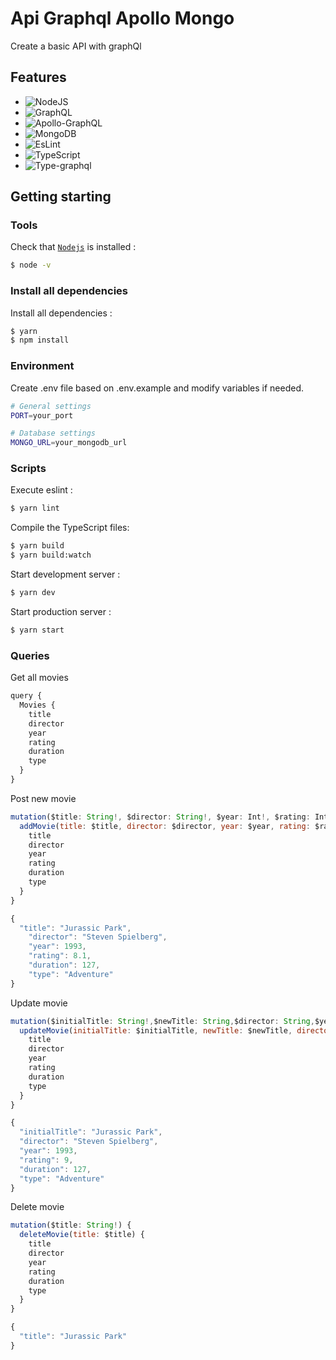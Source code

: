 # Api Graphql Apollo Mongo

Create a basic API with graphQl

## Features

- ![NodeJS](https://img.shields.io/badge/NODE.JS-black?style=plastic&logo=node.js)
- ![GraphQL](https://img.shields.io/badge/GraphQL-black?style=plastic&logo=graphql)
- ![Apollo-GraphQL](https://img.shields.io/badge/ApolloGraphQL-black?style=plastic&logo=apollo-graphql)
- ![MongoDB](https://img.shields.io/badge/MongoDB-black?style=plastic&logo=Mongodb)
- ![EsLint](https://img.shields.io/badge/ESLint-black?style=plastic&logo=eslint)
- ![TypeScript](https://img.shields.io/badge/typescript-black?style=plastic&logo=typescript)
- ![Type-graphql](https://img.shields.io/badge/TypeGraphQL-black?style=plastic)

## Getting starting

### Tools

Check that [`Nodejs`](https://nodejs.org/en/download/) is installed :

```sh
$ node -v
```

### Install all dependencies

Install all dependencies :

```sh
$ yarn
$ npm install
```

### Environment

Create .env file based on .env.example and modify variables if needed.

```sh
# General settings
PORT=your_port

# Database settings
MONGO_URL=your_mongodb_url
```

### Scripts

Execute eslint :

```sh
$ yarn lint
```

Compile the TypeScript files:

```sh
$ yarn build
$ yarn build:watch
```

Start development server :

```sh
$ yarn dev
```

Start production server :

```sh
$ yarn start
```

### Queries

Get all movies

```javascript
query {
  Movies {
    title
    director
    year
    rating
    duration
    type
  }
}
```

Post new movie

```javascript
mutation($title: String!, $director: String!, $year: Int!, $rating: Int!, $duration: Int!, $type: String!) {
  addMovie(title: $title, director: $director, year: $year, rating: $rating, duration: $duration, type: $type) {
    title
    director
    year
    rating
    duration
    type
  }
}
```

```javascript
{
  "title": "Jurassic Park",
    "director": "Steven Spielberg",
    "year": 1993,
    "rating": 8.1,
    "duration": 127,
    "type": "Adventure"
}
```

Update movie

```javascript
mutation($initialTitle: String!,$newTitle: String,$director: String,$year: Int,$rating: Int,$duration: Int,$type: String) {
  updateMovie(initialTitle: $initialTitle, newTitle: $newTitle, director: $director, year: $year, rating: $rating, duration: $duration, type: $type) {
    title
    director
    year
    rating
    duration
    type
  }
}
```

```javascript
{
  "initialTitle": "Jurassic Park",
  "director": "Steven Spielberg",
  "year": 1993,
  "rating": 9,
  "duration": 127,
  "type": "Adventure"
}
```

Delete movie

```javascript
mutation($title: String!) {
  deleteMovie(title: $title) {
    title
    director
    year
    rating
    duration
    type
  }
}
```

```javascript
{
  "title": "Jurassic Park"
}
```
